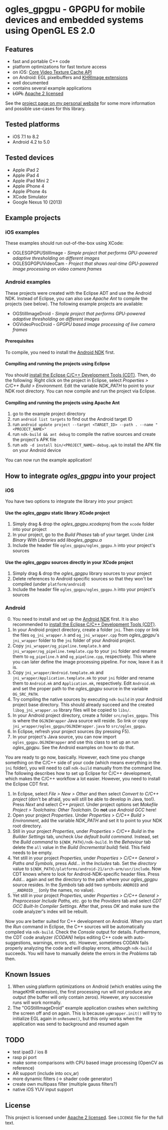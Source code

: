 # ogles_gpgpu - GPGPU for mobile devices and embedded systems using OpenGL ES 2.0

## Features

* fast and portable C++ code
* platform optimizations for fast texture access
 * on iOS: [Core Video Texture Cache API](http://allmybrain.com/2011/12/08/rendering-to-a-texture-with-ios-5-texture-cache-api/)
 * on Android: EGL pixelbuffers and [KHRImage extensions](http://snorp.net/2011/12/16/android-direct-texture.html)
* well documented
* contains several example applications
* ~~LGPL~~ [Apache 2 licensed](http://www.apache.org/licenses/LICENSE-2.0.txt)

See the [project page on my personal website](http://www.mkonrad.net/projects/ogles_gpgpu.html) for some more information and possible use-cases for this library.

## Tested platforms

* iOS 7.1 to 8.2
* Android 4.2 to 5.0

## Tested devices

* Apple iPad 2
* Apple iPad 4
* Apple iPad Mini 2
* Apple iPhone 4
* Apple iPhone 4s
* XCode Simulator
* Google Nexus 10 (2013)

## Example projects

### iOS examples

These examples should run out-of-the-box using XCode:

* OGLESGPGPUStillImage - *Simple project that performs GPU-powered adaptive thresholding on different images*
* OGLESGPGPUVideoCam - *Project that shows real-time GPU-powered image processing on video camera frames*

### Android examples

These projects were created with the Eclipse ADT and use the Android NDK. Instead of Eclipse, you can also use *Apache Ant* to compile the projects (see below). The following example projects are available:

* OGStillImageDroid - *Simple project that performs GPU-powered adaptive thresholding on different images*
* OGVideoProcDroid - *GPGPU based image processing of live camera frames*

#### Prerequisites

To compile, you need to install the [Android NDK](https://developer.android.com/tools/sdk/ndk/index.html) first.

#### Compiling and running the projects using Eclipse

You should [install the Eclipse C/C++ Development Tools (CDT)](http://mhandroid.wordpress.com/2011/01/23/using-eclipse-for-android-cc-development/). Then, do the following: Right click on the project in Eclipse, select *Properties > C/C++ Build > Environment*. Edit the variable *NDK_PATH* to point to your NDK root directory. You can now compile and run the project via Eclipse.

#### Compiling and running the projects using Apache Ant

1. go to the example project directory 
2. run `android list targets` to find out the Android target ID
3. run `android update project --target <TARGET_ID> --path . --name "<PROJECT_NAME>"`
4. run `ndk-build && ant debug` to compile the native sources and create the project's APK file
5. run `adb -d install bin/<PROJECT_NAME>-debug.apk` to install the APK file on your Android device

You can now run the example application!

## How to integrate *ogles_gpgpu* into your project

### iOS

You have two options to integrate the library into your project:

#### Use the *ogles_gpgpu* static library XCode project

1. Simply drag & drop the *ogles_gpgpu.xcodeproj* from the `xcode` folder into your project
2. In your project, go to the *Build Phases* tab of your target. Under *Link Binary With Libraries* add *libogles_gpgpu.a*
3. Include the header file `ogles_gpgpu/ogles_gpgpu.h` into your project's sources

#### Use the *ogles_gpgpu* sources directly in your XCode project

1. Simply drag & drop the *ogles_gpgpu* library sources to your project
2. Delete references to Android specific sources so that they won't be compiled (under `platform/android`)
3. Include the header file `ogles_gpgpu/ogles_gpgpu.h` into your project's sources

### Android

0. You need to install and set up the [Android NDK](https://developer.android.com/tools/sdk/ndk/index.html) first. It is also recommended to [install the Eclipse C/C++ Development Tools (CDT)](http://mhandroid.wordpress.com/2011/01/23/using-eclipse-for-android-cc-development/).
1. In your Android project directory, create a folder `jni`. Then copy or link the files `og_jni_wrapper.h` and `og_jni_wrapper.cpp` from *ogles_gpgpu*'s `jni_wrapper` folder to the `jni` folder of your Android project.
2. Copy `jni_wrapper/og_pipeline.template.h` and `jni_wrapper/og_pipeline.template.cpp` to your `jni` folder and rename them to `og_pipeline.h` and `og_pipeline.cpp`, respectively. This where you can later define the image processing pipeline. For now, leave it as it is.
3. Copy `jni_wrapper/Android.template.mk` and `jni_wrapper/Application.template.mk` to your `jni` folder and rename them to `Android.mk` and `Application.mk`, respectively. Edit `Android.mk` and set the proper path to the *ogles_gpgpu* source in the variable `OG_SRC_PATH`.
4. Try compiling the native sources by executing `ndk-build` in your Android project base directory. This should already succeed and the created `libog_jni_wrapper.so` library files will be copied to `libs/`.
5. In your Android project directory, create a folder `src/ogles_gpgpu`. This is where the `OGJNIWrapper` Java source will reside. So link or copy `jni_wrapper/ogles_gpgpu/OGJNIWrapper.java` to `src/ogles_gpgpu`.
6. In Eclipse, refresh your project sources (by pressing F5).
7. In your project's Java source, you can now import `ogles_gpgpu.OGJNIWrapper` and use this class to set up an run *ogles_gpgpu*. See the Android examples on how to do that.

You are ready to go now, basically. However, each time you change something on the C/C++ side of your code (which means everything in the `jni` folder), you will need to call `ndk-build` manually from the command line. The following describes how to set up Eclipse for C/C++ development, which makes the C/C++ workflow a lot easier. However, you need to install the Eclipse CDT first.

1. In Eclipse, select *File > New > Other* and then select *Convert to C/C++ project* (don't be afraid, you will still be able to develop in Java, too!). Press *Next* and select *C++ project*. Under project options set *Makefile Project > Toolchains: Other Toolchain*. Do **not** use *Android GCC* here!
2. Open your project *Properties*. Under *Properties > C/C++ Build > Environment*, add the variable *NDK_PATH* and set it to point to your NDK root directory.
3. Still in your project *Properties*, under *Properties > C/C++ Build* in the *Builder Settings* tab, uncheck *Use default build command*. Instead, set the *Build command* to `${NDK_PATH}/ndk-build`. In the *Behaviour* tab delete the `all` value in the *Build (Incremental build)* field. This field needs to be empty.
4. Yet still in your project *Properties*, under *Properties > C/C++ General > Paths and Symbols*, press *Add...* in the *Includes* tab. Set the *directory* value to `${NDK_PATH}/platforms/android-21/arch-arm/usr/include`. Now CDT knows where to look for Android-NDK-specific header files. Press *Add...* again and set the directory to the path where your *ogles_gpgpu* source resides. In the *Symbols* tab add two symbols: `ANDROID` and `__ANDROID__` (only the names, no value).
5. Yet still in your project *Properties*, under *Properties > C/C++ General > Preprocessor Include Paths, etc.* go to the *Providers* tab and select *CDT GCC Built-In Compiler Settings*. After that, press *OK* and make sure the code analyzer's index will be rebuilt.

Now you are better suited for C++ development on Android. When you start the *Run* command in Eclipse, the C++ sources will be automatically compiled via `ndk-build`. Check the *Console* output for details. Furthermore, the CDT code analyzer *(CODAN)* helps editing C++ code with auto-suggestions, warnings, errors, etc. However, sometimes CODAN fails properly analyzing the code and will display errors, although `ndk-build` succeeds. You will have to manually delete the errors in the *Problems* tab then.

## Known Issues

1. When using platform optimizations on Android (which enables using the ImageKHR extension), the first processing run will not produce any output (the buffer will only contain zeros). However, any successive runs will work normally.
2. The "OGStillImageDroid" example application crashes when switching the screen off and on again. This is because `ogWrapper.init()` will try to initialize EGL again in `onResume()`, but this only works when the application was send to background and resumed again

## TODO

* test ipad3 / ios 8
* rasp pi port
* make some comparisons with CPU based image processing (OpenCV as reference)
* AR support (include into ocv_ar)
* more dynamic filters (-> shader code generator)
* create own multipass filter (multiple gauss filters?)
* native iOS YUV input support

## License

This project is licensed under [Apache 2 licensed](http://www.apache.org/licenses/LICENSE-2.0.txt). See `LICENSE` file for the full text.